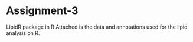 # Assignment-3
LipidR package in R
Attached is the data and annotations used for the lipid analysis on R.
